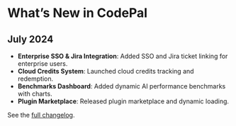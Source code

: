 # What’s New in CodePal

## July 2024
- **Enterprise SSO & Jira Integration**: Added SSO and Jira ticket linking for enterprise users.
- **Cloud Credits System**: Launched cloud credits tracking and redemption.
- **Benchmarks Dashboard**: Added dynamic AI performance benchmarks with charts.
- **Plugin Marketplace**: Released plugin marketplace and dynamic loading.

See the [full changelog](../CHANGELOG.md). 